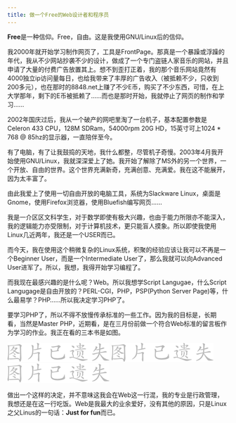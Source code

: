 ```yaml
---
title: 做一个Free的Web设计者和程序员
---
```

**Free**是一种信仰。Free，自由。这是我使用GNU/Linux后的信仰。

我2000年就开始学习制作网页了，工具是FrontPage。那真是一个暴躁或浮躁的年代，我从不少网站抄袭不少的设计，做成了一个专门盗链人家音乐的网站，并且申请了大量的付费广告放置其上。想不到歪打正着，我的那个音乐网站竟然有4000独立ip访问量每日，也给我带来了丰厚的广告收入（被抵赖不少，只收到200多元），也在那时的8848.net上赚了不少E币，购买了不少东西，可惜，在上大学那年，剩下的E币被抵赖了……而也是那时开始，我就停止了网页的制作和学习……

2002年国庆过后，我从一个破产的网吧里淘了一台机子，基本配置参数是Celeron 433 CPU，128M SDRam，54000rpm 20G HD，15英寸可上1024 \* 768 @ 85hz的显示器，一直陪伴至今。

有了电脑，有了让我鼓捣的天地，我什么都整，尽管机子奇慢。2003年4月我开始使用GNU/Linux，我就深深爱上了她。我开始了解除了MS外的另一个世界，一个开放、自由的世界。这个世界充满新奇，充满创意、充满爱。我在这不能展开，因为太丰富了。

由此我爱上了使用一切自由开放的电脑工具，系统为Slackware Linux，桌面是Gnome，使用Firefox浏览器，使用Bluefish编写网页……

我是一介区区文科学生，对于数学即使有极大兴趣，也由于能力所限亦不能深入，我的逻辑能力亦受限制，对于计算机技术，更只能盲人摸象。所以即使我使用Linux几近两年，我还是一个USER而已。

而今天，我在使用这个稍微复杂的Linux系统，积聚的经验应该让我可以不再是一个Beginner User，而是一个Intermediate User了，那么我就可以向Advanced User进军了。所以，我想，我得开始学习编程了。

而我现在最感兴趣的是什么呢？Web。所以我想学Script Langugae，什么Script Langugage是自由开放的？PERL-CGI，PHP，PSP(Python Server Page)等，什么最易学？PHP……所以我决定学习PHP了。

要学习PHP了，所以不得不放慢传承标准的一些工作。因为我的目标是，长期看，当然是Master PHP，近期看，是在三月份前做一个符合Web标准的留言板作为学习的作业。我正在看的三本书是如图。

![](/assets/missing.png)
![](/assets/missing.png)
![](/assets/missing.png)

做出一个这样的决定，并不意味这我会在Web这一行混，我的专业是行政管理，我想还是在这一行吃饭。Web是我最大的业余爱好，没有其他的原因，只是Linux之父Linus的一句话：**Just for fun**而已。
